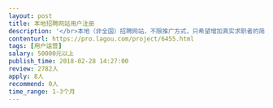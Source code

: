 ```yaml
---                
layout: post       
title: 本地招聘网站用户注册           
description: '</br>本地（非全国）招聘网站，不限推广方式，只希望增加真实求职者的简历注册，增加网站在当地的口碑和品牌知名度。</br>'     
contenturl: https://pro.lagou.com/project/6455.html      
tags: [用户运营]            
salary: 50000元以上          
publish_time: 2018-02-28 14:27:00         
review: 2782人                   
apply: 8人                   
recommend: 0人                   
time_range: 1-3个月              
---                 
```

